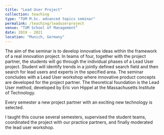 ```yaml
---
title: "Lead User Project"
collection: teaching
type: "TUM M.Sc. advanced topics seminar"
permalink: /teaching/leaduserproject
venue: "TUM School of Management"
date: 2019 - 2021
location: "Munich, Germany"
---
```


The aim of the seminar is to develop innovative ideas within the framework of a real innovation project. In teams of four, together with the project partner, the students will go through the individual phases of a Lead User project. Student will identify trends in a jointly defined search field and then search for lead users and experts in the specified area. The seminar concludes with a Lead User workshop where innovative product concepts are developed for the project partner. The theoretical foundation is the Lead User method, developed by Eric von Hippel at the Massachusetts Institute of Technology.

Every semester a new project partner with an exciting new technology is selected. 

I taught this course several semesters, supervised the student teams, coordinated the project with our practice partners, and finally moderated the lead user workshop.

